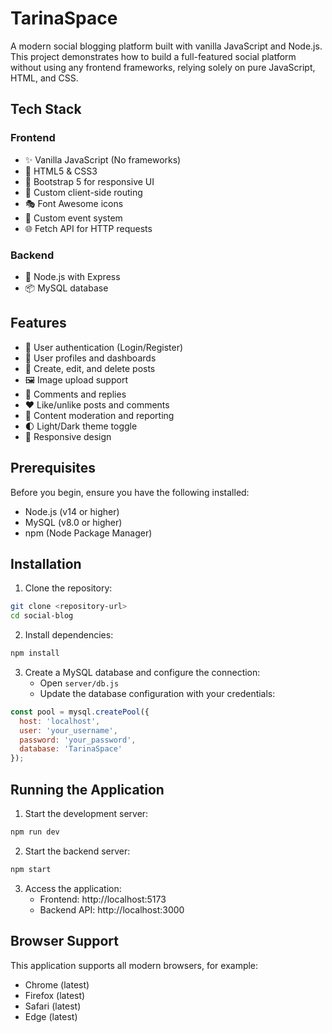 # TarinaSpace

A modern social blogging platform built with vanilla JavaScript and Node.js. This project demonstrates how to build a full-featured social platform without using any frontend frameworks, relying solely on pure JavaScript, HTML, and CSS.

## Tech Stack

### Frontend
- ✨ Vanilla JavaScript (No frameworks)
- 🎨 HTML5 & CSS3
- 📱 Bootstrap 5 for responsive UI
- 🔄 Custom client-side routing
- 🎭 Font Awesome icons
- 📝 Custom event system
- 🌐 Fetch API for HTTP requests

### Backend
- 🚀 Node.js with Express
- 📦 MySQL database
## Features

- 🔐 User authentication (Login/Register)
- 👤 User profiles and dashboards
- 📝 Create, edit, and delete posts
- 🖼️ Image upload support
- 💬 Comments and replies
- ❤️ Like/unlike posts and comments
- 🚫 Content moderation and reporting
- 🌓 Light/Dark theme toggle
- 📱 Responsive design


## Prerequisites

Before you begin, ensure you have the following installed:
- Node.js (v14 or higher)
- MySQL (v8.0 or higher)
- npm (Node Package Manager)

## Installation

1. Clone the repository:
```bash
git clone <repository-url>
cd social-blog
```

2. Install dependencies:
```bash
npm install
```

3. Create a MySQL database and configure the connection:
   - Open `server/db.js`
   - Update the database configuration with your credentials:
```javascript
const pool = mysql.createPool({
  host: 'localhost',
  user: 'your_username',
  password: 'your_password',
  database: 'TarinaSpace'
});
```

## Running the Application

1. Start the development server:
```bash
npm run dev
```

2. Start the backend server:
```bash
npm start
```

3. Access the application:
   - Frontend: http://localhost:5173
   - Backend API: http://localhost:3000


## Browser Support

This application supports all modern browsers, for example:
- Chrome (latest)
- Firefox (latest)
- Safari (latest)
- Edge (latest)
